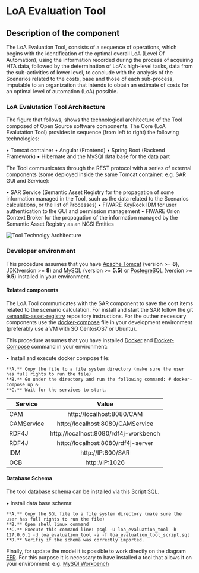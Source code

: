 # LoA Evaluation Tool

## Description of the component

The LoA Evaluation Tool, consists of a sequence of operations, which begins with the identification of the optimal overall LoA (Level Of Automation), using the information recorded during the process of acquiring HTA data, followed by the determination of LoA's high-level tasks, data from the sub-activities of lower level, to conclude with the analysis of the Scenarios related to the costs, base and those of each sub-process, imputable to an organization that intends to obtain an estimate of costs for an optimal level of automation (LoA) possible.

### LoA Evalutation Tool Architecture

The figure that follows, shows the technological architecture of the Tool composed of Open Source software components. The Core (LoA Evalutation Tool) provides in sequence (from left to right) the following technologies:

• Tomcat container
• Angular (Frontend)
• Spring Boot (Backend Framework)
• Hibernate and the MySQl data base for the data part

The Tool communicates through the REST protocol with a series of external components (some deployed inside the same Tomcat container: e.g. SAR GUI and Service):

• SAR Service (Semantic Asset Registry for the propagation of some information managed in the Tool, such as the data related to the Scenarios calculations, or the list of Processes)
• FIWARE KeyRock IDM for user authentication to the GUI and permission management
• FIWARE Orion Context Broker for the propagation of the information managed by the Semantic Asset Registry as an NGSI Entities

![Tool Technolgy Architecture](/loa-evaluation-tool/blob/master/LoAEvalutationTool-Arch.jpg?raw=true "Tool Technolgy Architecture")

### Developer environment

This procedure assumes that you have [Apache Tomcat](https://tomcat.apache.org/download-80.cgi) (version >= **8**), 
[JDK](http://www.oracle.com/technetwork/java/javase/downloads)(version >= **8**) and [MySQL](https://www.mysql.com/it/downloads/) (version >= **5.5**) or [PostegreSQL](https://www.postgresql.org/download/) (version >= **9.5**) installed in your environment.

#### Related components

The LoA Tool communicates with the SAR component to save the cost items related to the scenario calculation. For install and start the SAR follow the git [semantic-asset-registry](https://github.com/is3labengrd/semantic-asset-registry) repository instructions. For the outher necessary components use the [docker-compose](https://github.com/is3labengrd/loa-evaluation-tool/blob/master/docker-compose.yml) file in your development environment (preferably use a VM with SO CentosOS7 or Ubuntu).

This procedure assumes that you have installed [Docker](https://docs.docker.com/install/) and [Docker-Compose](https://docs.docker.com/compose/install/) command in your environment:

• Install and execute docker compose file:

	**A.** Copy the file to a file system directory (make sure the user has full rights to run the file)
 	**B.** Go under the directory and run the following command: # docker-compose up &
 	**C.** Wait for the services to start. 
 
| Service       | Value                                         | 
| ------------- |:---------------------------------------------:| 
| CAM		         | http://localhost:8080/CAM 		 	                |
| CAMService    | http://localhost:8080/CAMService 	            |
| RDF4J		       | http://localhost:8080/rdf4j-workbench         |
| RDF4J		       | http://localhost:8080/rdf4j-server            |
| IDM           | http://IP:800/SAR		                           | 
| OCB  			      | http://IP:1026 							                        |


#### Database Schema

The tool database schema can be installed via this [Script SQL](https://github.com/is3labengrd/loa-evaluation-tool/blob/master/loa_evaluation_tool_script.sql). 

• Install data base schema:

	**A.** Copy the SQL file to a file system directory (make sure the user has full rights to run the file)
	**B.** Open shell linux command
	**C.** Execute this command line: psql -U loa_evaluation_tool -h 127.0.0.1 -d loa_evaluation_tool -a -f loa_evaluation_tool_script.sql
	**D.** Verifiy if the schema was correctly imported.

Finally, for update the model it is possible to work directly on the diagram [EER](https://github.com/is3labengrd/loa-evaluation-tool/blob/master/ACE%20Web%20Tool%20Data%20Model.mwb). For this purpose it is necessary to have installed a tool that allows it on your environment: e.g. [MySQl Workbench](https://dev.mysql.com/downloads/workbench/)
